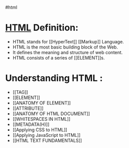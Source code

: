 #html
# [HTML](https://developer.mozilla.org/en-US/docs/Web/HTML) Definition:
- HTML stands for [[HyperText]] [[Markup]] Language.
- HTML is the most basic building block of the Web.
- It defines the meaning and structure of web content.
- HTML consists of a series of [[ELEMENT]]s.



# Understanding HTML :
- [[TAG]]
- [[ELEMENT]]
- [[ANATOMY OF ELEMENT]]
- [[ATTRIBUTE]]
- [[ANATOMY OF HTML DOCUMENT]]
- [[WHITESPACES IN  HTML]]
- [[METADATA(H)]]
- [[Applying CSS to HTML]]
- [[Applying JavaScript to HTML]]
- [[HTML TEXT FUNDAMENTALS]]